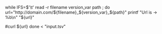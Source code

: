 while IFS=$'\t' read -r filename version_var path ; do
  url="http://domain.com/${filename}_${version_var}_${path}"
  printf "Url is -> %b\n" "${url}"

  #curl ${url}
done < "input.tsv"

